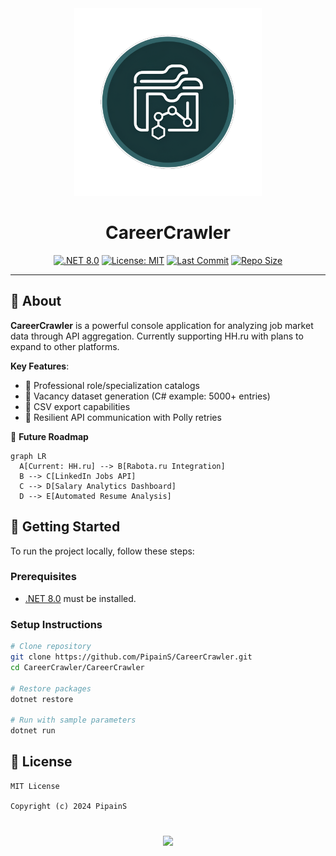 <!-- Logo Section -->
<div align="center">
  <img src="CareerCrawler/assets/logo/career-crawler-logo.png" alt="CareerCrawler Logo" width="300">
  <h1>CareerCrawler</h1>
</div>

<!-- Status Badges -->
<div align="center">

[![.NET 8.0](https://img.shields.io/badge/.NET-8.0-512BD4?logo=.net&style=flat-square)](https://dotnet.microsoft.com)
[![License: MIT](https://img.shields.io/badge/License-MIT-blue.svg?style=flat-square)](LICENSE)
[![Last Commit](https://img.shields.io/github/last-commit/PipainS/HHParser?color=green&logo=git&style=flat-square)](https://github.com/PipainS/HHParser/commits/main)
[![Repo Size](https://img.shields.io/github/repo-size/PipainS/HHParser?color=informational&style=flat-square)](https://github.com/PipainS/HHParser)

</div>

---

## 📖 About

**CareerCrawler** is a powerful console application for analyzing job market data through API aggregation. Currently supporting HH.ru with plans to expand to other platforms.

**Key Features**:
- 🎯 Professional role/specialization catalogs
- 💾 Vacancy dataset generation (C# example: 5000+ entries)
- 📁 CSV export capabilities
- 🔁 Resilient API communication with Polly retries

🔮 **Future Roadmap**
```mermaid
graph LR
  A[Current: HH.ru] --> B[Rabota.ru Integration]
  B --> C[LinkedIn Jobs API]
  C --> D[Salary Analytics Dashboard]
  D --> E[Automated Resume Analysis]
```
## 🚀 Getting Started

To run the project locally, follow these steps:

### Prerequisites
- [.NET 8.0](https://dotnet.microsoft.com/) must be installed.

### Setup Instructions

```bash
# Clone repository
git clone https://github.com/PipainS/CareerCrawler.git
cd CareerCrawler/CareerCrawler

# Restore packages
dotnet restore

# Run with sample parameters
dotnet run
```
## 📜 License

```text
MIT License

Copyright (c) 2024 PipainS
```
<div align="center" style="margin-top: 40px"> <img src="https://img.shields.io/badge/Made%20with-♥%20in%20C%23-blue?style=for-the-badge"> </div> 
